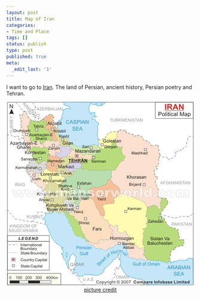 ```yaml
---
layout: post
title: Map of Iran
categories:
- Time and Place
tags: []
status: publish
type: post
published: true
meta:
  _edit_last: '1'
---
```

I want to go to <a href="http://en.wikipedia.org/wiki/Iran">Iran</a>. The land of Persian, ancient history, Persian poetry and Tehran.
<p style="text-align: center;"><img class="aligncenter size-full wp-image-1182" title="iran-map" src="/img/iran-map.jpg" alt="" width="500" height="492" /><a href="http://www.mapsofworld.com/iran/maps/iran-map.jpg">picture credit</a></p>
